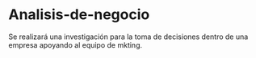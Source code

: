 # Analisis-de-negocio
Se realizará una investigación para la toma de decisiones dentro de una empresa apoyando al equipo de mkting.
